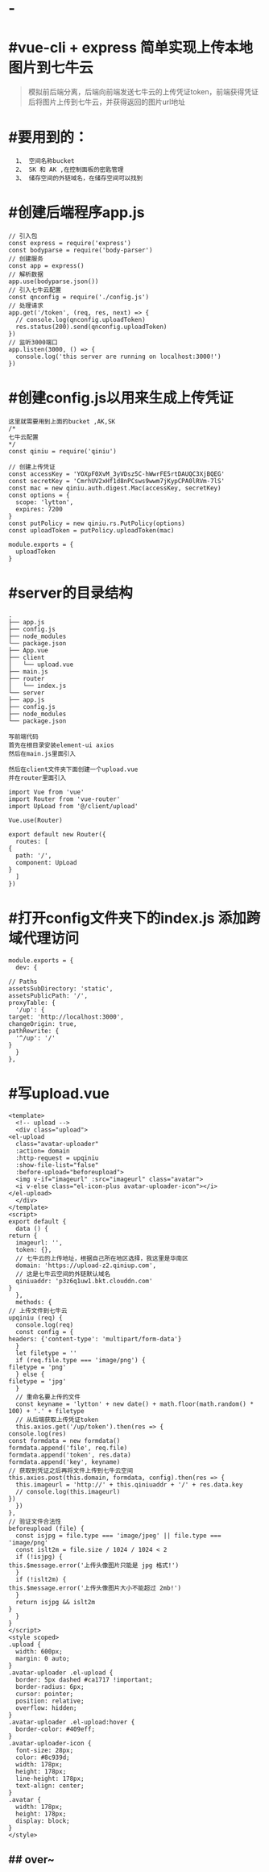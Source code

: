# -
#  #vue-cli + express 简单实现上传本地图片到七牛云


> 模拟前后端分离，后端向前端发送七牛云的上传凭证token，前端获得凭证后将图片上传到七牛云，并获得返回的图片url地址

#  #要用到的： 
      1、 空间名称bucket
      2、 SK 和 AK ,在控制面板的密匙管理
      3、 储存空间的外链域名，在储存空间可以找到
      
      
      
#  #创建后端程序app.js

    // 引入包
    const express = require('express')
    const bodyparse = require('body-parser')
    // 创建服务
    const app = express()
    // 解析数据
    app.use(bodyparse.json())
    // 引入七牛云配置
    const qnconfig = require('./config.js')
    // 处理请求
    app.get('/token', (req, res, next) => {
      // console.log(qnconfig.uploadToken)
      res.status(200).send(qnconfig.uploadToken)
    })
    // 监听3000端口
    app.listen(3000, () => {
      console.log('this server are running on localhost:3000!')
    })



#  #创建config.js以用来生成上传凭证

    这里就需要用到上面的bucket ,AK,SK
    /*
    七牛云配置
    */
    const qiniu = require('qiniu')
    
    // 创建上传凭证
    const accessKey = 'YOXpF0XvM_3yVDsz5C-hWwrFE5rtDAUQC3XjBQEG'
    const secretKey = 'CmrhUV2xHf1d8nPCsws9wwm7jKypCPA0lRVm-7lS'
    const mac = new qiniu.auth.digest.Mac(accessKey, secretKey)
    const options = {
      scope: 'lytton',
      expires: 7200
    }
    const putPolicy = new qiniu.rs.PutPolicy(options)
    const uploadToken = putPolicy.uploadToken(mac)
    
    module.exports = {
      uploadToken
    }


#  #server的目录结构
    .
    ├── app.js
    ├── config.js
    ├── node_modules
    └── package.json
    ├── App.vue
    ├── client
    │   └── upload.vue
    ├── main.js
    ├── router
    │   └── index.js
    └── server
    ├── app.js
    ├── config.js
    ├── node_modules
    └── package.json
    
    写前端代码
    首先在根目录安装element-ui axios
    然后在main.js里面引入
    
    然后在client文件夹下面创建一个upload.vue
    并在router里面引入
    
    import Vue from 'vue'
    import Router from 'vue-router'
    import UpLoad from '@/client/upload'
    
    Vue.use(Router)
    
    export default new Router({
      routes: [
    {
      path: '/',
      component: UpLoad
    }
      ]
    })
    
    
#  #打开config文件夹下的index.js 添加跨域代理访问

    module.exports = {
      dev: {
    
    // Paths
    assetsSubDirectory: 'static',
    assetsPublicPath: '/',
    proxyTable: {
      '/up': {
    target: 'http://localhost:3000',
    changeOrigin: true,
    pathRewrite: {
      '^/up': '/'
    }
      }
    },
    
    
    
#  #写upload.vue
    <template>
      <!-- upload -->
      <div class="upload">
    <el-upload
      class="avatar-uploader"
      :action= domain
      :http-request = upqiniu
      :show-file-list="false"
      :before-upload="beforeupload">
      <img v-if="imageurl" :src="imageurl" class="avatar">
      <i v-else class="el-icon-plus avatar-uploader-icon"></i>
    </el-upload>
      </div>
    </template>
    <script>
    export default {
      data () {
    return {
      imageurl: '',
      token: {},
      // 七牛云的上传地址，根据自己所在地区选择，我这里是华南区
      domain: 'https://upload-z2.qiniup.com',
      // 这是七牛云空间的外链默认域名
      qiniuaddr: 'p3z6q1uw1.bkt.clouddn.com'
    }
      },
      methods: {
    // 上传文件到七牛云
    upqiniu (req) {
      console.log(req)
      const config = {
    headers: {'content-type': 'multipart/form-data'}
      }
      let filetype = ''
      if (req.file.type === 'image/png') {
    filetype = 'png'
      } else {
    filetype = 'jpg'
      }
      // 重命名要上传的文件
      const keyname = 'lytton' + new date() + math.floor(math.random() * 100) + '.' + filetype
      // 从后端获取上传凭证token
      this.axios.get('/up/token').then(res => {
    console.log(res)
    const formdata = new formdata()
    formdata.append('file', req.file)
    formdata.append('token', res.data)
    formdata.append('key', keyname)
    // 获取到凭证之后再将文件上传到七牛云空间
    this.axios.post(this.domain, formdata, config).then(res => {
      this.imageurl = 'http://' + this.qiniuaddr + '/' + res.data.key
      // console.log(this.imageurl)
    })
      })
    },
    // 验证文件合法性
    beforeupload (file) {
      const isjpg = file.type === 'image/jpeg' || file.type === 'image/png'
      const islt2m = file.size / 1024 / 1024 < 2
      if (!isjpg) {
    this.$message.error('上传头像图片只能是 jpg 格式!')
      }
      if (!islt2m) {
    this.$message.error('上传头像图片大小不能超过 2mb!')
      }
      return isjpg && islt2m
    }
      }
    }
    </script>
    <style scoped>
    .upload {
      width: 600px;
      margin: 0 auto;
    }
    .avatar-uploader .el-upload {
      border: 5px dashed #ca1717 !important;
      border-radius: 6px;
      cursor: pointer;
      position: relative;
      overflow: hidden;
    }
    .avatar-uploader .el-upload:hover {
      border-color: #409eff;
    }
    .avatar-uploader-icon {
      font-size: 28px;
      color: #8c939d;
      width: 178px;
      height: 178px;
      line-height: 178px;
      text-align: center;
    }
    .avatar {
      width: 178px;
      height: 178px;
      display: block;
    }
    </style>

##  ## over~

